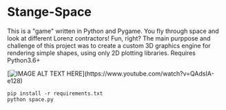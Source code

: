# Stange-Space

This is a "game" written in Python and Pygame. You fly through space and look at different Lorenz contractors! Fun, right? The main purppose and challenge of this project was to create a custom 3D graphics engine for rendering simple shapes, using only 2D plotting libraries. Requires Python3.6+


[![IMAGE ALT TEXT HERE](https://img.youtube.com/vi/YOUTUBE_VI...)](https://www.youtube.com/watch?v=QAdsIA-e128)

```
pip install -r requirements.txt
python space.py
```

